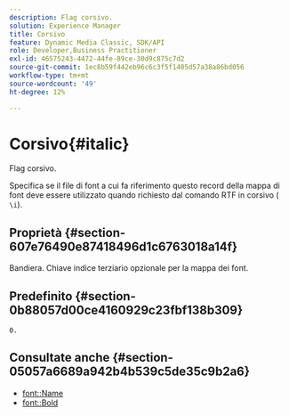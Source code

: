 ```yaml
---
description: Flag corsivo.
solution: Experience Manager
title: Corsivo
feature: Dynamic Media Classic, SDK/API
role: Developer,Business Practitioner
exl-id: 46575243-4472-44fe-89ce-30d9c875c7d2
source-git-commit: 1ec8b59f442eb96c6c3f5f1405d57a38a86bd056
workflow-type: tm+mt
source-wordcount: '49'
ht-degree: 12%

---
```


# Corsivo{#italic}

Flag corsivo.

Specifica se il file di font a cui fa riferimento questo record della mappa di font deve essere utilizzato quando richiesto dal comando RTF in corsivo ( `\i`).

## Proprietà {#section-607e76490e87418496d1c6763018a14f}

Bandiera. Chiave indice terziario opzionale per la mappa dei font.

## Predefinito {#section-0b88057d00ce4160929c23fbf138b309}

`0.`

## Consultate anche {#section-05057a6689a942b4b539c5de35c9b2a6}

* [font::Name](r-name-font.md#reference_C55889877DC54AABB60734DCDE86EE76)
* [font::Bold](../../../../../is-api/image-catalog/image-serving-api-ref/c-image-catalog-reference/c-font-map-reference/r-bold-font.md#reference-f7b017ef67574a29abfc3954ab64159c)
